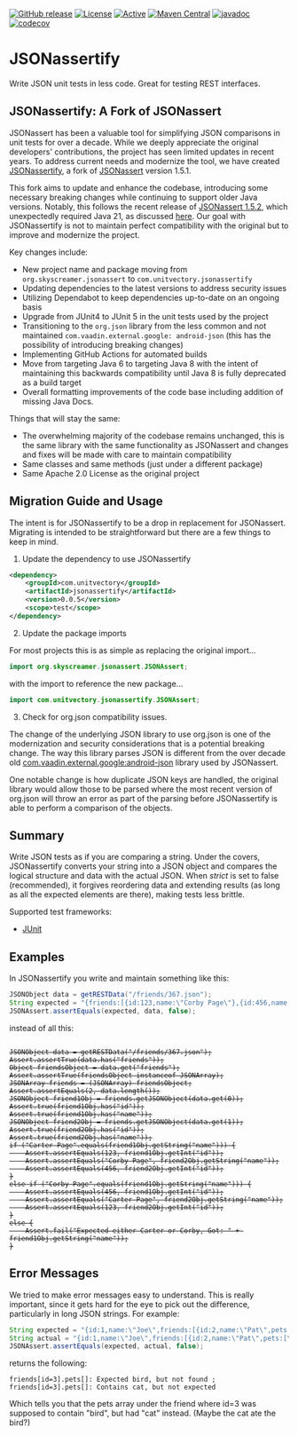 [![GitHub release](https://img.shields.io/github/release/UnitVectorY-Labs/JSONassertify.svg)](https://github.com/UnitVectorY-Labs/JSONassertify/releases/latest) [![License](https://img.shields.io/badge/License-Apache%202.0-blue.svg)](https://opensource.org/licenses/Apache-2.0) [![Active](https://img.shields.io/badge/Status-Active-green)](https://unitvectory-labs.github.io/uvy-labs-guide/bestpractices/status/#active) [![Maven Central](https://img.shields.io/maven-central/v/com.unitvectory/jsonassertify)](https://central.sonatype.com/artifact/com.unitvectory/jsonassertify) [![javadoc](https://javadoc.io/badge2/com.unitvectory/jsonassertify/javadoc.svg)](https://javadoc.io/doc/com.unitvectory/jsonassertify) [![codecov](https://codecov.io/gh/UnitVectorY-Labs/JSONassertify/graph/badge.svg?token=AkErQGHlR1)](https://codecov.io/gh/UnitVectorY-Labs/JSONassertify)

JSONassertify
=============

Write JSON unit tests in less code.  Great for testing REST interfaces.

JSONassertify: A Fork of JSONassert
-----------------------------------

JSONassert has been a valuable tool for simplifying JSON comparisons in unit tests for over a decade. While we deeply appreciate the original developers' contributions, the project has seen limited updates in recent years. To address current needs and modernize the tool, we have created [JSONassertify](https://github.com/UnitVectorY-Labs/JSONassertify), a fork of [JSONassert](https://github.com/skyscreamer/JSONassert) version 1.5.1.

This fork aims to update and enhance the codebase, introducing some necessary breaking changes while continuing to support older Java versions. Notably, this follows the recent release of [JSONassert 1.5.2](https://github.com/skyscreamer/JSONassert/pull/188), which unexpectedly required Java 21, as discussed [here](https://github.com/skyscreamer/JSONassert/issues/190). Our goal with JSONassertify is not to maintain perfect compatibility with the original but to improve and modernize the project.

Key changes include:

- New project name and package moving from `org.skyscreamer.jsonassert` to `com.unitvectory.jsonassertify`
- Updating dependencies to the latest versions to address security issues
- Utilizing Dependabot to keep dependencies up-to-date on an ongoing basis
- Upgrade from JUnit4 to JUnit 5 in the unit tests used by the project
- Transitioning to the `org.json` library from the less common and not maintained `com.vaadin.external.google: android-json` (this has the possibility of introducing breaking changes)
- Implementing GitHub Actions for automated builds
- Move from targeting Java 6 to targeting Java 8 with the intent of maintaining this backwards compatibility until Java 8 is fully deprecated as a build target
- Overall formatting improvements of the code base including addition of missing Java Docs.

Things that will stay the same:

- The overwhelming majority of the codebase remains unchanged, this is the same library with the same functionality as JSONassert and changes and fixes will be made with care to maintain compatibility
- Same classes and same methods (just under a different package)
- Same Apache 2.0 License as the original project

Migration Guide and Usage
-------------------------

The intent is for JSONassertify to be a drop in replacement for JSONassert. Migrating is intended to be straightforward but there are a few things to keep in mind.

1. Update the dependency to use JSONassertify

```xml
<dependency>
    <groupId>com.unitvectory</groupId>
    <artifactId>jsonassertify</artifactId>
    <version>0.0.5</version>
    <scope>test</scope>
</dependency>
```

2. Update the package imports

For most projects this is as simple as replacing the original import...

```java
import org.skyscreamer.jsonassert.JSONAssert;
```

with the import to reference the new package...

```java
import com.unitvectory.jsonassertify.JSONAssert;
```

3. Check for org.json compatibility issues.

The change of the underlying JSON library to use org.json is one of the modernization and security considerations that is a potential breaking change.  The way this library parses JSON is different from the over decade old [com.vaadin.external.google:android-json](https://mvnrepository.com/artifact/com.vaadin.external.google/android-json/0.0.20131108.vaadin1) library used by JSONassert.

One notable change is how duplicate JSON keys are handled, the original library would allow those to be parsed where the most recent version of org.json will throw an error as part of the parsing before JSONassertify is able to perform a comparison of the objects.

Summary
-------

Write JSON tests as if you are comparing a string.  Under the covers, JSONassertify converts your string into a JSON object and compares the logical structure and data with the actual JSON.  When _strict_ is set to false (recommended), it forgives reordering data and extending results (as long as all the expected elements are there), making tests less brittle.

Supported test frameworks:

- [JUnit](http://junit.org)

Examples
--------

In JSONassertify you write and maintain something like this:

```java
JSONObject data = getRESTData("/friends/367.json");
String expected = "{friends:[{id:123,name:\"Corby Page\"},{id:456,name:\"Carter Page\"}]}";
JSONAssert.assertEquals(expected, data, false);
```

instead of all this:

<pre><code><del>
JSONObject data = getRESTData("/friends/367.json");
Assert.assertTrue(data.has("friends"));
Object friendsObject = data.get("friends");
Assert.assertTrue(friendsObject instanceof JSONArray);
JSONArray friends = (JSONArray) friendsObject;
Assert.assertEquals(2, data.length());
JSONObject friend1Obj = friends.getJSONObject(data.get(0));
Assert.true(friend1Obj.has("id"));
Assert.true(friend1Obj.has("name"));
JSONObject friend2Obj = friends.getJSONObject(data.get(1));
Assert.true(friend2Obj.has("id"));
Assert.true(friend2Obj.has("name"));
if ("Carter Page".equals(friend1Obj.getString("name"))) {
    Assert.assertEquals(123, friend1Obj.getInt("id"));
    Assert.assertEquals("Corby Page", friend2Obj.getString("name"));
    Assert.assertEquals(456, friend2Obj.getInt("id"));
}
else if ("Corby Page".equals(friend1Obj.getString("name"))) {
    Assert.assertEquals(456, friend1Obj.getInt("id"));
    Assert.assertEquals("Carter Page", friend2Obj.getString("name"));
    Assert.assertEquals(123, friend2Obj.getInt("id"));
}
else {
    Assert.fail("Expected either Carter or Corby, Got: " + friend1Obj.getString("name"));
}
</del></code></pre>

Error Messages
--------------

We tried to make error messages easy to understand.  This is really important, since it gets hard for the eye to pick out the difference, particularly in long JSON strings.  For example:

```java
String expected = "{id:1,name:\"Joe\",friends:[{id:2,name:\"Pat\",pets:[\"dog\"]},{id:3,name:\"Sue\",pets:[\"bird\",\"fish\"]}],pets:[]}";
String actual = "{id:1,name:\"Joe\",friends:[{id:2,name:\"Pat\",pets:[\"dog\"]},{id:3,name:\"Sue\",pets:[\"cat\",\"fish\"]}],pets:[]}"
JSONAssert.assertEquals(expected, actual, false);
```

returns the following:

```
friends[id=3].pets[]: Expected bird, but not found ; friends[id=3].pets[]: Contains cat, but not expected
```

Which tells you that the pets array under the friend where id=3 was supposed to contain "bird", but had "cat" instead.  (Maybe the cat ate the bird?)
